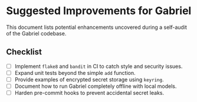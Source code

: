 # Suggested Improvements for Gabriel

This document lists potential enhancements uncovered during a self-audit of the Gabriel codebase.

## Checklist

- [ ] Implement `flake8` and `bandit` in CI to catch style and security issues.
- [ ] Expand unit tests beyond the simple `add` function.
- [ ] Provide examples of encrypted secret storage using `keyring`.
- [ ] Document how to run Gabriel completely offline with local models.
- [ ] Harden pre-commit hooks to prevent accidental secret leaks.
